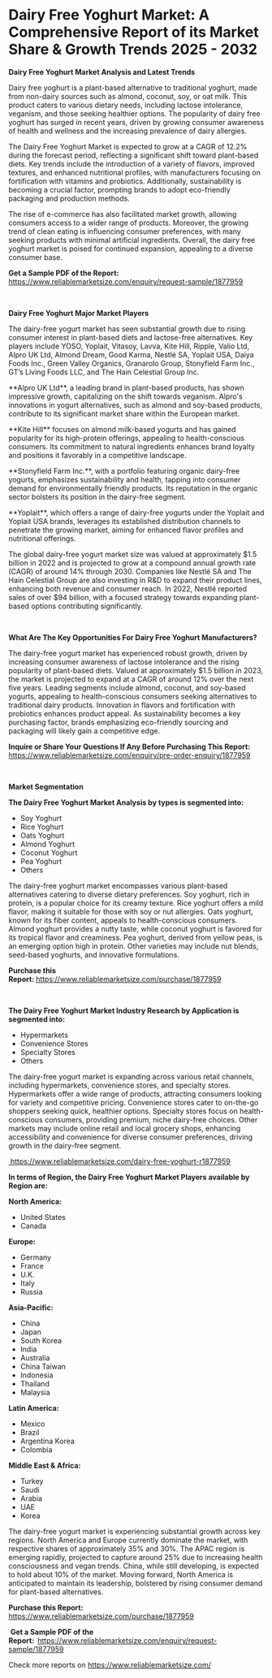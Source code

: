 <p><h1>Dairy Free Yoghurt Market: A Comprehensive Report of its Market Share & Growth Trends 2025 - 2032</h1></p><p><strong>Dairy Free Yoghurt Market Analysis and Latest Trends</strong></p>
<p><p>Dairy free yoghurt is a plant-based alternative to traditional yoghurt, made from non-dairy sources such as almond, coconut, soy, or oat milk. This product caters to various dietary needs, including lactose intolerance, veganism, and those seeking healthier options. The popularity of dairy free yoghurt has surged in recent years, driven by growing consumer awareness of health and wellness and the increasing prevalence of dairy allergies.</p><p>The Dairy Free Yoghurt Market is expected to grow at a CAGR of 12.2% during the forecast period, reflecting a significant shift toward plant-based diets. Key trends include the introduction of a variety of flavors, improved textures, and enhanced nutritional profiles, with manufacturers focusing on fortification with vitamins and probiotics. Additionally, sustainability is becoming a crucial factor, prompting brands to adopt eco-friendly packaging and production methods.</p><p>The rise of e-commerce has also facilitated market growth, allowing consumers access to a wider range of products. Moreover, the growing trend of clean eating is influencing consumer preferences, with many seeking products with minimal artificial ingredients. Overall, the dairy free yoghurt market is poised for continued expansion, appealing to a diverse consumer base.</p></p>
<p><strong>Get a Sample PDF of the Report:&nbsp;</strong> <a href="https://www.reliablemarketsize.com/enquiry/request-sample/1877959?utm_campaign=2186&utm_medium=2&utm_source=Github&utm_content=ia&utm_term=15022025&utm_id=dairy-free-yoghurt">https://www.reliablemarketsize.com/enquiry/request-sample/1877959</a></p>
<p>&nbsp;</p>
<p><strong>Dairy Free Yoghurt Major Market Players</strong></p>
<p><p>The dairy-free yogurt market has seen substantial growth due to rising consumer interest in plant-based diets and lactose-free alternatives. Key players include YOSO, Yoplait, Vitasoy, Lavva, Kite Hill, Ripple, Valio Ltd, Alpro UK Ltd, Almond Dream, Good Karma, Nestlé SA, Yoplait USA, Daiya Foods Inc., Green Valley Organics, Granarolo Group, Stonyfield Farm Inc., GT’s Living Foods LLC, and The Hain Celestial Group Inc.</p><p>**Alpro UK Ltd**, a leading brand in plant-based products, has shown impressive growth, capitalizing on the shift towards veganism. Alpro's innovations in yogurt alternatives, such as almond and soy-based products, contribute to its significant market share within the European market.</p><p>**Kite Hill** focuses on almond milk-based yogurts and has gained popularity for its high-protein offerings, appealing to health-conscious consumers. Its commitment to natural ingredients enhances brand loyalty and positions it favorably in a competitive landscape.</p><p>**Stonyfield Farm Inc.**, with a portfolio featuring organic dairy-free yogurts, emphasizes sustainability and health, tapping into consumer demand for environmentally friendly products. Its reputation in the organic sector bolsters its position in the dairy-free segment.</p><p>**Yoplait**, which offers a range of dairy-free yogurts under the Yoplait and Yoplait USA brands, leverages its established distribution channels to penetrate the growing market, aiming for enhanced flavor profiles and nutritional offerings.</p><p>The global dairy-free yogurt market size was valued at approximately $1.5 billion in 2022 and is projected to grow at a compound annual growth rate (CAGR) of around 14% through 2030. Companies like Nestlé SA and The Hain Celestial Group are also investing in R&D to expand their product lines, enhancing both revenue and consumer reach. In 2022, Nestlé reported sales of over $94 billion, with a focused strategy towards expanding plant-based options contributing significantly.</p></p>
<p>&nbsp;</p>
<p><strong>What Are The Key Opportunities For Dairy Free Yoghurt Manufacturers?</strong></p>
<p><p>The dairy-free yogurt market has experienced robust growth, driven by increasing consumer awareness of lactose intolerance and the rising popularity of plant-based diets. Valued at approximately $1.5 billion in 2023, the market is projected to expand at a CAGR of around 12% over the next five years. Leading segments include almond, coconut, and soy-based yogurts, appealing to health-conscious consumers seeking alternatives to traditional dairy products. Innovation in flavors and fortification with probiotics enhances product appeal. As sustainability becomes a key purchasing factor, brands emphasizing eco-friendly sourcing and packaging will likely gain a competitive edge.</p></p>
<p><strong>Inquire or Share Your Questions If Any Before Purchasing This Report:</strong> <a href="https://www.reliablemarketsize.com/enquiry/pre-order-enquiry/1877959?utm_campaign=2186&utm_medium=2&utm_source=Github&utm_content=ia&utm_term=15022025&utm_id=dairy-free-yoghurt">https://www.reliablemarketsize.com/enquiry/pre-order-enquiry/1877959</a></p>
<p>&nbsp;</p>
<p><strong>Market Segmentation</strong></p>
<p><strong>The Dairy Free Yoghurt Market Analysis by types is segmented into:</strong></p>
<p><ul><li>Soy Yoghurt</li><li>Rice Yoghurt</li><li>Oats Yoghurt</li><li>Almond Yoghurt</li><li>Coconut Yoghurt</li><li>Pea Yoghurt</li><li>Others</li></ul></p>
<p><p>The dairy-free yoghurt market encompasses various plant-based alternatives catering to diverse dietary preferences. Soy yoghurt, rich in protein, is a popular choice for its creamy texture. Rice yoghurt offers a mild flavor, making it suitable for those with soy or nut allergies. Oats yoghurt, known for its fiber content, appeals to health-conscious consumers. Almond yoghurt provides a nutty taste, while coconut yoghurt is favored for its tropical flavor and creaminess. Pea yoghurt, derived from yellow peas, is an emerging option high in protein. Other varieties may include nut blends, seed-based yoghurts, and innovative formulations.</p></p>
<p><strong>Purchase this Report:&nbsp;</strong><a href="https://www.reliablemarketsize.com/purchase/1877959?utm_campaign=2186&utm_medium=2&utm_source=Github&utm_content=ia&utm_term=15022025&utm_id=dairy-free-yoghurt">https://www.reliablemarketsize.com/purchase/1877959</a></p>
<p>&nbsp;</p>
<p><strong>The Dairy Free Yoghurt Market Industry Research by Application is segmented into:</strong></p>
<p><ul><li>Hypermarkets</li><li>Convenience Stores</li><li>Specialty Stores</li><li>Others</li></ul></p>
<p><p>The dairy-free yogurt market is expanding across various retail channels, including hypermarkets, convenience stores, and specialty stores. Hypermarkets offer a wide range of products, attracting consumers looking for variety and competitive pricing. Convenience stores cater to on-the-go shoppers seeking quick, healthier options. Specialty stores focus on health-conscious consumers, providing premium, niche dairy-free choices. Other markets may include online retail and local grocery shops, enhancing accessibility and convenience for diverse consumer preferences, driving growth in the dairy-free segment.</p></p>
<p><a href="https://www.reliablemarketsize.com/dairy-free-yoghurt-r1877959?utm_campaign=2186&utm_medium=2&utm_source=Github&utm_content=ia&utm_term=15022025&utm_id=dairy-free-yoghurt">&nbsp;https://www.reliablemarketsize.com/dairy-free-yoghurt-r1877959</a></p>
<p><strong>In terms of Region, the Dairy Free Yoghurt Market Players available by Region are:</strong></p>
<p>
    <p> <strong> North America: </strong>
        <ul>
            <li>United States</li>
            <li>Canada</li>
        </ul>
        </p> 
    <p> <strong> Europe: </strong>
        <ul>
            <li>Germany</li>
            <li>France</li>
            <li>U.K.</li>
            <li>Italy</li>
            <li>Russia</li>
        </ul>
        </p> 
    <p> <strong> Asia-Pacific: </strong>
        <ul>
            <li>China</li>
            <li>Japan</li>
            <li>South Korea</li>
            <li>India</li>
            <li>Australia</li>
            <li>China Taiwan</li>
            <li>Indonesia</li>
            <li>Thailand</li>
            <li>Malaysia</li>
        </ul>
        </p> 
    <p> <strong> Latin America: </strong>
        <ul>
            <li>Mexico</li>
            <li>Brazil</li>
            <li>Argentina Korea</li>
            <li>Colombia</li>
        </ul>
        </p> 
    <p> <strong> Middle East & Africa: </strong>
        <ul>
            <li>Turkey</li>
            <li>Saudi</li>
            <li>Arabia</li>
            <li>UAE</li>
            <li>Korea</li>
        </ul>
    </p>
    </p>
<p><p>The dairy-free yogurt market is experiencing substantial growth across key regions. North America and Europe currently dominate the market, with respective shares of approximately 35% and 30%. The APAC region is emerging rapidly, projected to capture around 25% due to increasing health consciousness and vegan trends. China, while still developing, is expected to hold about 10% of the market. Moving forward, North America is anticipated to maintain its leadership, bolstered by rising consumer demand for plant-based alternatives.</p></p>
<p><strong>Purchase this Report: </strong><a href="https://www.reliablemarketsize.com/purchase/1877959?utm_campaign=2186&utm_medium=2&utm_source=Github&utm_content=ia&utm_term=15022025&utm_id=dairy-free-yoghurt">https://www.reliablemarketsize.com/purchase/1877959</a></p>
<p>&nbsp;<strong>Get a Sample PDF of the Report:&nbsp;&nbsp;</strong><a href="https://www.reliablemarketsize.com/enquiry/request-sample/1877959?utm_campaign=2186&utm_medium=2&utm_source=Github&utm_content=ia&utm_term=15022025&utm_id=dairy-free-yoghurt">https://www.reliablemarketsize.com/enquiry/request-sample/1877959</a></p>
<p><strong></strong></p>
<p>Check more reports on <a href="https://www.reliablemarketsize.com/?utm_campaign=2186&utm_medium=2&utm_source=Github&utm_content=ia&utm_term=15022025&utm_id=dairy-free-yoghurt">https://www.reliablemarketsize.com/</a></p>